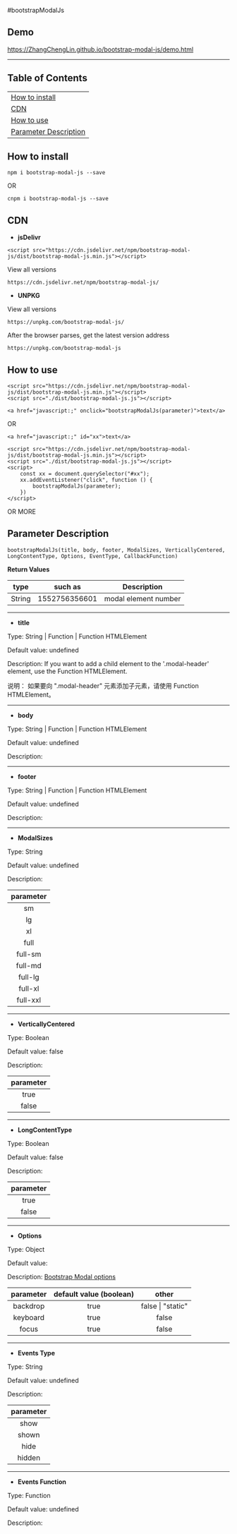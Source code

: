 
#bootstrapModalJs

## Demo
<a href="https://ZhangChengLin.github.io/bootstrap-modal-js/demo-modal.html" target="_blank" title="bootstrap-modal-js DEMO">https://ZhangChengLin.github.io/bootstrap-modal-js/demo.html </a>

---
## Table of Contents

|                                                 |
|:------------------------------------------------|
| [How to install](#how-to-install)               |
| [CDN](#cdn)                                     |
| [How to use](#how-to-use-it)                    |
| [Parameter Description](#parameter-description) |



## How to install

```
npm i bootstrap-modal-js --save
```

OR

```
cnpm i bootstrap-modal-js --save
```


## CDN

- **jsDelivr**

```
<script src="https://cdn.jsdelivr.net/npm/bootstrap-modal-js/dist/bootstrap-modal-js.min.js"></script>
```

View all versions

```
https://cdn.jsdelivr.net/npm/bootstrap-modal-js/
```


- **UNPKG**

View all versions

```
https://unpkg.com/bootstrap-modal-js/
```

After the browser parses, get the latest version address

```
https://unpkg.com/bootstrap-modal-js
```


## How to use

```
<script src="https://cdn.jsdelivr.net/npm/bootstrap-modal-js/dist/bootstrap-modal-js.min.js"></script>
<script src="./dist/bootstrap-modal-js.js"></script>

<a href="javascript:;" onclick="bootstrapModalJs(parameter)">text</a>
```

OR

```
<a href="javascript:;" id="xx">text</a>

<script src="https://cdn.jsdelivr.net/npm/bootstrap-modal-js/dist/bootstrap-modal-js.min.js"></script>
<script src="./dist/bootstrap-modal-js.js"></script>
<script>
    const xx = document.querySelector("#xx");
    xx.addEventListener("click", function () {
        bootstrapModalJs(parameter);
    })
</script>
```
OR MORE


## Parameter Description

```
bootstrapModalJs(title, body, footer, ModalSizes, VerticallyCentered, LongContentType, Options, EventType, CallbackFunction)
```

**Return Values**

|  type  |    such as    |     Description      |
|:------:|:-------------:|:--------------------:|
| String | 1552756356601 | modal element number |

---

- **title**

Type: String \| Function \| Function HTMLElement

Default value: undefined

Description: If you want to add a child element to the '.modal-header' element, use the Function HTMLElement.

说明： 如果要向 ".modal-header" 元素添加子元素，请使用 Function HTMLElement。

---
- **body**

Type: String \| Function \| Function HTMLElement

Default value: undefined

Description:

---
- **footer**

Type: String \| Function \| Function HTMLElement

Default value: undefined

Description:

---
- **ModalSizes**

Type: String

Default value: undefined

Description:

| parameter |
|:---------:|
|    sm     |
|    lg     |
|    xl     |
|   full    |
|  full-sm  |
|  full-md  |
|  full-lg  |
|  full-xl  |
| full-xxl  |

---
- **VerticallyCentered**

Type: Boolean

Default value: false

Description:

| parameter |
|:---------:|
|   true    |
|   false   |

---
- **LongContentType**

Type: Boolean

Default value: false

Description:

| parameter |
|:---------:|
|   true    |
|   false   |

---
- **Options**

Type: Object

Default value:

Description: <a href="https://getbootstrap.com/docs/4.3/components/modal/#options" target="_blank">Bootstrap Modal options</a>

| parameter | default value (boolean) |         other         |
|:---------:|:-----------------------:|:---------------------:|
| backdrop  |          true           | false &#124; "static" |
| keyboard  |          true           |         false         |
|   focus   |          true           |         false         |

---
- **Events Type**

Type: String

Default value: undefined

Description:

| parameter |
|:---------:|
|   show    |
|   shown   |
|   hide    |
|  hidden   |

---

- **Events Function**

Type: Function

Default value: undefined

Description:

